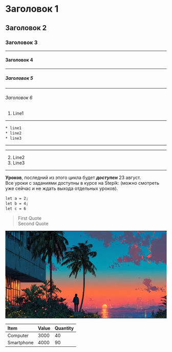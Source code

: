 # Заголовок 1
## Заголовок 2
### Заголовок 3
---
#### Заголовок 4
---
##### Заголовок 5
---
###### Заголовок 6



1. Line1
---
    * line1
    * line2
    * line3
---
***
2. Line2
3. Line3
***
**Уроков**, последний из этого цикла будет ***доступен*** 23 август.  
Все уроки с заданиями доступны в курсе на Stepik: (можно смотреть уже сейчас и не ждать выхода отдельных уроков).

```
let a = 2;
let b = 4;
let c = 6
```

>First Quote  
Second Quote

[![Picture](imgs/retropicture.jpg)](https://github.com/DigtProgramBoy/gitlecture)

Item|Value|Quantity
:---|:----|:-------
Computer|3000|40
Smartphone|4000|90